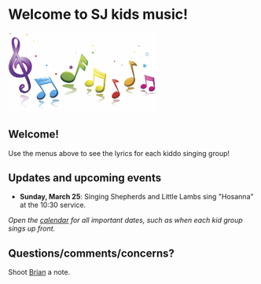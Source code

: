 Welcome to SJ kids music!
==================

<img src=music.jpg width=300>

Welcome!
--------
Use the menus above to see the lyrics for each kiddo singing group!

Updates and upcoming events
--------

* **Sunday, March 25**: Singing Shepherds and Little Lambs sing "Hosanna" at the 10:30 service.

*Open the [calendar](calendar.md) for all important dates, such as when each kid group sings up front.*

Questions/comments/concerns?
-----
Shoot [Brian](https://brianjohnson.tv/contact) a note.
